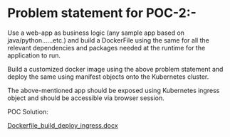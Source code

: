 # Problem statement for POC-2:-
 
Use a web-app as business logic (any sample app based on java/python…...etc.) and build a DockerFile using the same for all the relevant dependencies and packages needed at the runtime for the application to run.

Build a customized docker image using the above problem statement and deploy the same using manifest objects onto the Kubernetes cluster.

The above-mentioned app should be exposed using Kubernetes ingress object and should be accessible via browser session.



POC Solution:

[Dockerfile_build_deploy_ingress.docx](https://github.com/user-attachments/files/22322102/Dockerfile_build_deploy_ingress.docx)

